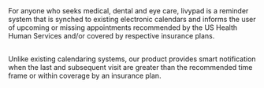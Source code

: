 ##
For anyone who seeks medical, dental and eye care, livypad is a reminder system that is synched to existing electronic calendars and informs the user of upcoming or missing appointments recommended by the US Health Human Services and/or covered by respective insurance plans. 

##
Unlike existing calendaring systems, our product provides smart notification when the last and subsequent visit are greater than the recommended time frame or within coverage by an insurance plan.

